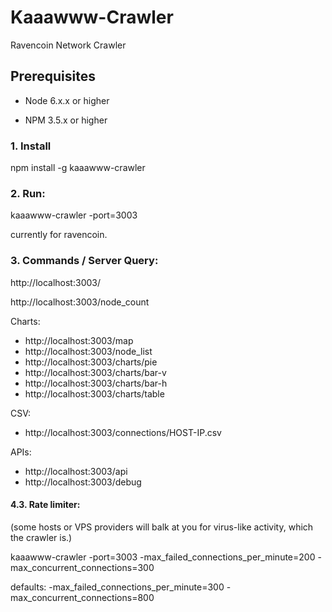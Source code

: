 # Kaaawww-Crawler

Ravencoin Network Crawler

## Prerequisites

- Node 6.x.x or higher

- NPM 3.5.x or higher

### 1. Install

npm install -g kaaawww-crawler

### 2. Run:

kaaawww-crawler -port=3003

currently for ravencoin.

### 3. Commands / Server Query:

http://localhost:3003/

http://localhost:3003/node_count

Charts:
- http://localhost:3003/map
- http://localhost:3003/node_list
- http://localhost:3003/charts/pie
- http://localhost:3003/charts/bar-v
- http://localhost:3003/charts/bar-h
- http://localhost:3003/charts/table

CSV:
- http://localhost:3003/connections/HOST-IP.csv

APIs:
- http://localhost:3003/api
- http://localhost:3003/debug

#### 4.3. Rate limiter:
(some hosts or VPS providers will balk at you for virus-like activity, which the crawler is.)

kaaawww-crawler -port=3003 -max_failed_connections_per_minute=200 -max_concurrent_connections=300

defaults: -max_failed_connections_per_minute=300 -max_concurrent_connections=800
